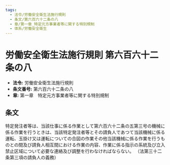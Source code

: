 ```yaml
---
tags:
  - 法令/労働安全衛生法施行規則
  - 条文/第六百六十二条の八
  - 章/第一章_特定元方事業者等に関する特別規制
  - 体系/労働安全衛生
---
```

# 労働安全衛生法施行規則 第六百六十二条の八

- **法令:** 労働安全衛生法施行規則
- **条文番号:** 第六百六十二条の八
- **章:** 第一章　特定元方事業者等に関する特別規制

## 条文
特定発注者等は、当該仕事に係る作業として第六百六十二条の五第三号の機械に係る作業を行うときは、当該特定発注者等とその請負人であつて当該機械に係る運転、玉掛け又は運転についての合図の作業その他当該機械に係る作業を行うものとの間及び請負人相互間における作業の内容、作業に係る指示の系統及び立入禁止区域について必要な連絡及び調整を行わなければならない。
（法第三十二条第三項の請負人の義務）

